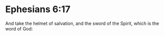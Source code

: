 # Ephesians 6:17

And take the helmet of salvation, and the sword of the Spirit, which is the word of God: